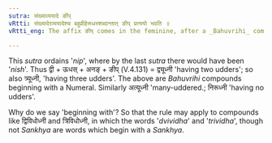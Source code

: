 ```yaml
---
sutra: संख्याव्ययादे र्ङीप्
vRtti: संख्यादेरव्ययादेश्च बहुव्रीहेरूधस्शब्दान्तात् ङीप् प्रत्ययो भवति ॥
vRtti_eng: The affix ङीप् comes in the feminine, after a _Bahuvrihi_ compound ending in '_udhas_', beginning with a Numeral or an Indeclinable.

---
```

This _sutra_ ordains '_nip_', where by the last _sutra_ there would have been '_nish_'. Thus द्वी + ऊधस् + अनङ् + ङीप् (V.4.131) = द्व्यूध्नी 'having two udders'; so also त्र्यूध्नी, 'having three udders'. The above are _Bahuvrihi_ compounds beginning with a Numeral. Similarly अत्यूध्नी 'many-uddered.; निरूध्नी 'having no udders'.

Why do we say 'beginning with'? So that the rule may apply to compounds like द्विविधोध्नी and त्रिविधोध्नी, in which the words '_dvividha_' and '_trividha_', though not _Sankhya_ are words which begin with a _Sankhya_.